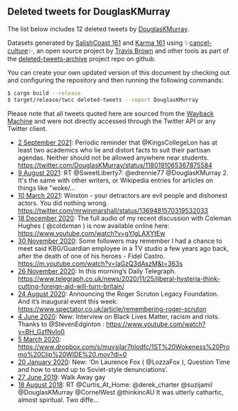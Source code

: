 ## Deleted tweets for DouglasKMurray

The list below includes 12 deleted tweets by
[DouglasKMurray](https://twitter.com/DouglasKMurray).


Datasets generated by [SalishCoast 161](https://twitter.com/SalishCoastA) and [Karma 161](https://twitter.com/KarmaOneSixOne) using ✨[cancel-culture](https://github.com/travisbrown/cancel-culture)✨, an open source project by [Travis Brown](https://twitter.com/travisbrown) and other tools as part of the [deleted-tweets-archive](https://github.com/salcoast/deleted-tweets-archive/) project repo on github.

You can create your own updated version of this document by checking out and configuring the
repository and then running the following commands:

```bash
$ cargo build --release
$ target/release/twcc deleted-tweets --report DouglasKMurray
```

Please note that all tweets quoted here are sourced from the
[Wayback Machine](https://web.archive.org) and were not directly accessed through the Twitter API or
any Twitter client.

* [ 2 September 2021](https://web.archive.org/web/20210902180013/https://twitter.com/DouglasKMurray/status/1433474666753105928): Periodic reminder that  @KingsCollegeLon  has at least two academics who lie and distort facts to suit their partisan agendas. Neither should not be allowed anywhere near students. https://twitter.com/DouglasKMurray/status/1180191065367875584
* [ 9 August 2021](https://web.archive.org/web/20210809202912/https://twitter.com/DouglasKMurray/status/1424830142371749889): RT @SweetLiberty7: @edrennie77 @DouglasKMurray 2. It's the same with other writers, or Wikipedia entries for articles on things like "woke/…
* [10 March 2021](https://web.archive.org/web/20210310150941/https://twitter.com/DouglasKMurray/status/1369666745036906499): Winston - your detractors are evil people and dishonest actors. You did nothing wrong. https://twitter.com/mrwinmarshall/status/1369481570319532033
* [18 December 2020](https://web.archive.org/web/20201218123158/https://twitter.com/DouglasKMurray/status/1339911238118195200): The full audio of my recent discussion with Coleman Hughes ( @coldxman ) is now available online here: https://www.youtube.com/watch?v=gYlgLAXYtEw
* [30 November 2020](https://web.archive.org/web/20201130231239/https://twitter.com/DouglasKMurray/status/1333549438351138817): Some followers may remember I had a chance to meet said KBG/Guardian employee in a TV studio a few years ago back, after the death of one of his heroes - Fidel Castro. https://m.youtube.com/watch?v=IaGzQ3dAszM&t=363s
* [26 November 2020](https://web.archive.org/web/20201126085022/https://twitter.com/DouglasKMurray/status/1331882938770796545): In this morning’s Daily Telegraph. https://www.telegraph.co.uk/news/2020/11/25/liberal-hysteria-think-cutting-foreign-aid-will-turn-britain/
* [24 August 2020](https://web.archive.org/web/20200824164527/https://twitter.com/DouglasKMurray/status/1297938054750113797): Announcing the Roger Scruton Legacy Foundation. And it’s inaugural event this week: https://www.spectator.co.uk/article/remembering-roger-scruton
* [ 4 June 2020](https://web.archive.org/web/20200604125303/https://twitter.com/DouglasKMurray/status/1268526153368850434): New: Interview on Black Lives Matter, racism and riots. Thanks to  @StevenEdginton : https://www.youtube.com/watch?v=BH_GzfNvIo0
* [ 5 March 2020](https://web.archive.org/web/20200305103333/https://twitter.com/DouglasKMurray/status/1235513749395685381): https://www.dropbox.com/s/muvsjlar7hlodfc/1ST%20Wokeness%20Promo%20Clip%20WIDE%20.mov?dl=0
* [20 January 2020](https://web.archive.org/web/20200120184017/https://twitter.com/DouglasKMurray/status/1219328787978051590): New: ‘On Laurence Fox ( @LozzaFox ), Question Time and how to stand up to Soviet-style denunciations’.
* [27 June 2019](https://web.archive.org/web/20190627112534/https://twitter.com/DouglasKMurray/status/1144205098500968448): Walk Away gay
* [18 August 2018](https://web.archive.org/web/20180818071021/https://twitter.com/DouglasKMurray/status/1030713495258456066): RT @Curtis_At_Home: @derek_charter @suzijamil @DouglasKMurray @CornelWest @thinkincAU It was utterly cathartic, almost spiritual. Two diffe…

